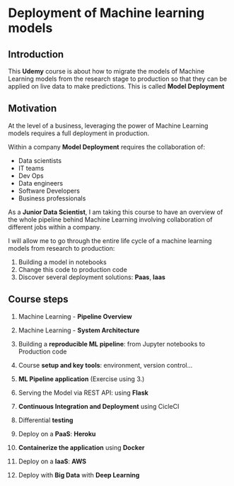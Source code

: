 # Deployment of Machine learning models

## Introduction

This **Udemy** course is about how to migrate the models of Machine Learning models from the research stage to production so that they can be applied on live data to make predictions. This is called **Model Deployment**

## Motivation

At the level of a business, leveraging the power of Machine Learning models requires a full deployment in production.

Within a company **Model Deployment** requires the collaboration of:
* Data scientists
* IT teams 
* Dev Ops
* Data engineers
* Software Developers
* Business professionals


 As a **Junior Data Scientist**, I am taking this course to have an overview of the whole pipeline behind Machine Learning involving collaboration of different jobs within a company.

I will allow me to go through the entire life cycle of a machine learning models from research to production:
1. Building a model in notebooks
2. Change this code to production code
3. Discover several deployment solutions: **Paas**, **Iaas**

## Course steps

1. Machine Learning - **Pipeline Overview**

2. Machine Learning - **System Architecture**
3. Building a **reproducible ML pipeline**: from Jupyter notebooks to Production code 
4. Course **setup and key tools**: environment, version control...
5. **ML Pipeline application** (Exercise using 3.)
6. Serving the Model via REST API: using **Flask**
7. **Continuous Integration and Deployment** using CicleCI
8. Differential **testing**
9. Deploy on a **PaaS**: **Heroku**
10. **Containerize the application** using **Docker**
11. Deploy on a **IaaS**:
**AWS**
12. Deploy with **Big Data** with **Deep Learning**







